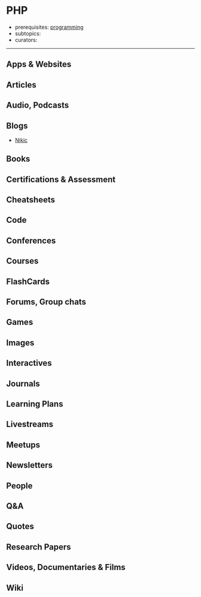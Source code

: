 # PHP

- prerequisites: [programming](programming.md)
- subtopics:
- curators:

------

## Apps & Websites

## Articles

## Audio, Podcasts

## Blogs

- [Nikic](http://nikic.github.io/)

## Books

## Certifications & Assessment

## Cheatsheets

## Code

## Conferences

## Courses

## FlashCards

## Forums, Group chats

## Games

## Images

## Interactives

## Journals

## Learning Plans

## Livestreams

## Meetups

## Newsletters

## People

## Q&A

## Quotes

## Research Papers

## Videos, Documentaries & Films

## Wiki
